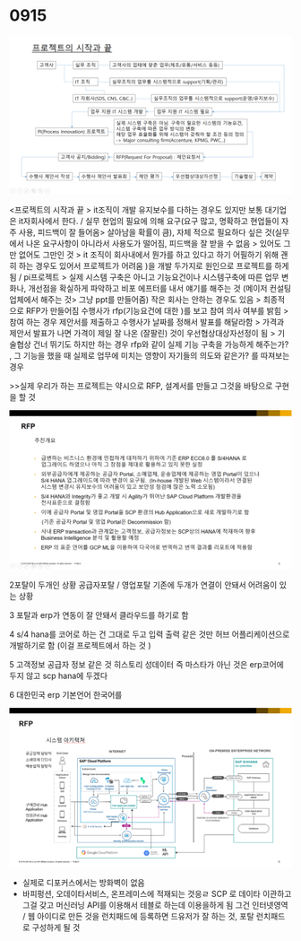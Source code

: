 # 0915

![](../../.gitbook/assets/image%20%28368%29.png)

&lt;프로젝트의 시작과 끝 &gt; it조직이 개발 유지보수를 다하는 경우도 있지만 보통 대기업은 it자회사에서 한다. / 실무 현업의 필요에 의해 요구\(요구 많고, 명확하고 현업들이 자주 사용, 피드백이 잘 들어옴&gt; 살아남을 확률이 큼\), 자체 적으로 필요하다 싶은 것\(실무에서 나온 요구사항이 아니라서 사용도가 떨어짐, 피드백을 잘 받을 수 없음 &gt; 있어도 그만 없어도 그만인 것 &gt; it 조직이 회사내에서 뭔가를 하고 있다고 하기 어필하기 위해 괜히 하는 경우도 있어서 프로젝트가 어려움 \)을 개발 두가지로 원인으로 프로젝트를 하게 됨 / pi프로젝트 &gt; 실제 시스템 구축은 아니고 기능요건이나 시스템구축에 따른 업무 변화나, 개선점을 확실하게 파악하고 비포 에프터를 내서 얘기를 해주는 것 \(메이저 컨설팅 업체에서 해주는 것&gt; 그냥 ppt를 만들어줌\) 작은 회사는 안하는 경우도 있음 &gt; 최종적으로 RFP가 만들어짐 수행사가 rfp\(기능요건에 대한 \)를 보고 참여 의사 여부를 밝힘 &gt; 참여 하는 경우 제안서를 제출하고 수행사가 날짜를 정해서 발표를 해달라함 &gt; 가격과 제안서 발표가 나면 가격이 제일 잘 나온 \(잘팔린\) 것이 우선협상대상자선정이 됨 &gt; 기술협상 건너 뛰기도 하지만 하는 경우 rfp와 같이 실제 기능 구축을 가능하게 해주는가? , 그 기능을 했을 때 실제로 업무에 미치는 영향이 자기들의 의도와 같은가? 를 따져보는 경우

&gt;&gt;실제 우리가 하는 프로젝트는 약시으로 RFP, 설계서를 만들고 그것을 바탕으로 구현을 할 것 

![](../../.gitbook/assets/image%20%28370%29.png)

2포탈이 두개인 상황 공급자포탈 / 영업포탈 기존에 두개가 연결이 안돼서 어려움이 있는 상황 

3 포탈과 erp가 연동이 잘 안돼서 클라우드를 하기로 함 

4 s/4 hana를 코어로 하는 건 그대로 두고 입력 출력 같은 것만 허브 어플리케이션으로 개발하기로 함 \(이걸 프로젝트에서 하는 것 \)

 5 고객정보 공급자 정보 같은 것 히스토리 성데이터 즉 마스타가 아닌 것은 erp코어에 두지 않고 scp hana에 두겠다

 6 대한민국 erp 기본언어 한국어를

![](../../.gitbook/assets/image%20%28369%29.png)

* 실제로 디포커스에서는 방화벽이 없음 
* 바피펑션, 오데이타서비스, 온프레미스에 적재되는 것응ㄹ SCP 로 데이타 이관하고 그걸 갖고 머신러닝 API를 이용해서 테블로 하는데 이용을하게 됨 그건 인터넷영역 / 웹 아이디로 만든 것을 런치패드에 등록하면 드유저가 잘 하는 것, 포탈 런치패드로 구성하게 될 것 



